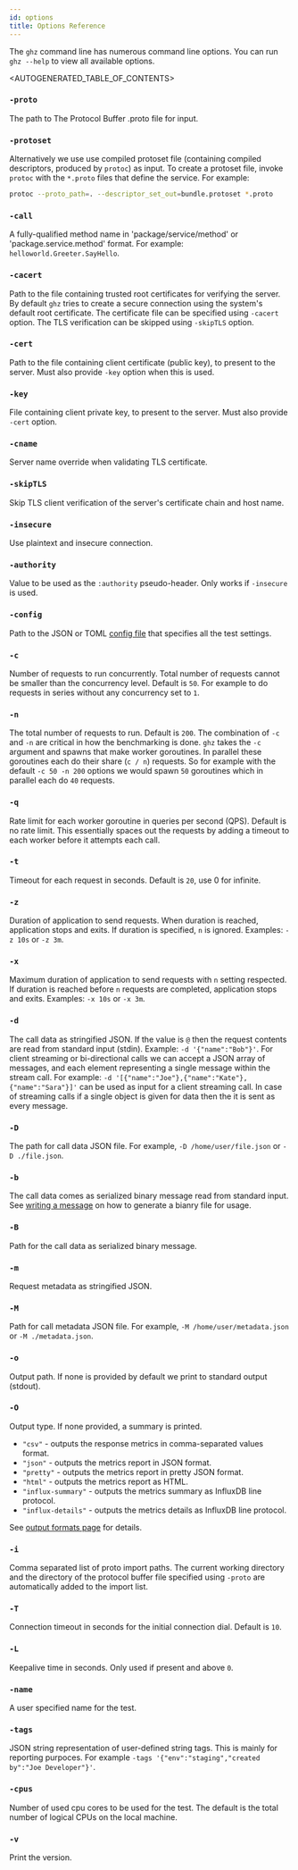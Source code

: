 ```yaml
---
id: options
title: Options Reference
---
```


The `ghz` command line has numerous command line options.  You can run `ghz --help` to view all available options. 

<AUTOGENERATED_TABLE_OF_CONTENTS>

### `-proto`

The path to The Protocol Buffer .proto file for input.

### `-protoset`

Alternatively we use use compiled protoset file (containing compiled descriptors, produced by `protoc`) as input.
To create a protoset file, invoke `protoc` with the `*.proto` files that define the service. For example:

```sh
protoc --proto_path=. --descriptor_set_out=bundle.protoset *.proto
```

### `-call`

A fully-qualified method name in 'package/service/method' or 'package.service.method' format. For example: `helloworld.Greeter.SayHello`.

### `-cacert`

Path to the file containing trusted root certificates for verifying the server. By default `ghz` tries to create a secure connection using the system's default root certificate. The certificate file can be specified using `-cacert` option. The TLS verification can be skipped using `-skipTLS` option.

### `-cert`

Path to the file containing client certificate (public key), to present to the server. Must also provide `-key` option when this is used.

### `-key`

File containing client private key, to present to the server. Must also provide `-cert` option.

### `-cname`

Server name override when validating TLS certificate.

### `-skipTLS`

Skip TLS client verification of the server's certificate chain and host name.

### `-insecure`

Use plaintext and insecure connection.

### `-authority`

Value to be used as the `:authority` pseudo-header. Only works if `-insecure` is used.

### `-config`

Path to the JSON or TOML [config file](example_config.md) that specifies all the test settings.

### `-c`

Number of requests to run concurrently. Total number of requests cannot be smaller than the concurrency level. Default is `50`. For example to do requests in series without any concurrency set to `1`. 

### `-n`

The total number of requests to run. Default is `200`. The combination of `-c` and `-n` are critical in how the benchmarking is done. `ghz` takes the `-c` argument and spawns that make worker goroutines. In parallel these goroutines each do their share (`c / n`) requests. So for example with the default `-c 50 -n 200` options we would spawn `50` goroutines which in parallel each do `40` requests. 

### `-q`

Rate limit for each worker goroutine in queries per second (QPS). Default is no rate limit. This essentially spaces out the requests by adding a timeout to each worker before it attempts each call. 

### `-t`

Timeout for each request in seconds. Default is `20`, use 0 for infinite.

### `-z`

Duration of application to send requests. When duration is reached, application stops and exits. If duration is specified, `n` is ignored. Examples: `-z 10s` or `-z 3m`.

### `-x`

Maximum duration of application to send requests with `n` setting respected. If duration is reached before `n` requests are completed, application stops and exits. Examples: `-x 10s` or `-x 3m`.

### `-d`

The call data as stringified JSON. If the value is `@` then the request contents are read from standard input (stdin). Example: `-d '{"name":"Bob"}'`. For client streaming or bi-directional calls we can accept a JSON array of messages, and each element representing a single message within the stream call. For example: `-d '[{"name":"Joe"},{"name":"Kate"},{"name":"Sara"}]'` can be used as input for a client streaming call. In case of streaming calls if a single object is given for data then the it is sent as every message.

### `-D`

The path for call data JSON file. For example, `-D /home/user/file.json` or `-D ./file.json`.

### `-b`

The call data comes as serialized binary message read from standard input. See [writing a message](https://developers.google.com/protocol-buffers/docs/gotutorial#writing-a-message) on how to generate a bianry file for usage.

### `-B`

Path for the call data as serialized binary message.

### `-m`

Request metadata as stringified JSON.

### `-M`

Path for call metadata JSON file. For example, `-M /home/user/metadata.json` or `-M ./metadata.json`.

### `-o`

Output path. If none is provided by default we print to standard output (stdout).

### `-O`

Output type. If none provided, a summary is printed.

- `"csv"` - outputs the response metrics in comma-separated values format.
- `"json"` - outputs the metrics report in JSON format.
- `"pretty"` - outputs the metrics report in pretty JSON format.
- `"html"` - outputs the metrics report as HTML.
- `"influx-summary"` - outputs the metrics summary as InfluxDB line protocol.
- `"influx-details"` - outputs the metrics details as InfluxDB line protocol.

See [output formats page](output.md) for details.

### `-i`

Comma separated list of proto import paths. The current working directory and the directory of the protocol buffer file specified using `-proto` are automatically added to the import list.

### `-T`

Connection timeout in seconds for the initial connection dial. Default is `10`.

### `-L`

Keepalive time in seconds. Only used if present and above `0`.

### `-name`

A user specified name for the test.

### `-tags`

JSON string representation of user-defined string tags. This is mainly for reporting purpoces. For example `-tags '{"env":"staging","created by":"Joe Developer"}'`.

### `-cpus`

Number of used cpu cores to be used for the test. The default is the total number of logical CPUs on the local machine.

### `-v`

Print the version.
